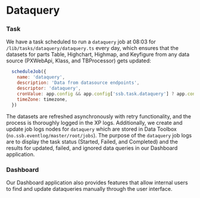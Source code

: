 # Dataquery
### Task
We have a task scheduled to run a `dataquery` job at 08:03 for `/lib/tasks/dataquery/dataquery.ts` every day, which ensures that the datasets for parts Table, Highchart, Highmap, and Keyfigure from any data source (PXWebApi, Klass, and TBProcessor) gets updated:

```javascript
  scheduleJob({
    name: 'dataquery',
    description: 'Data from datasource endpoints',
    descriptor: 'dataquery',
    cronValue: app.config && app.config['ssb.task.dataquery'] ? app.config['ssb.task.dataquery'] : '03 08 * * *',
    timeZone: timezone,
  })
```

The datasets are refreshed asynchronously with retry functionality, and the process is thoroughly logged in the XP logs. Additionally, we create and update job logs nodes for `dataquery` which are stored in Data Toolbox (`no.ssb.eventlog/master/root/jobs`). 
The purpose of the `dataquery` job logs are to display the task status (Started, Failed, and Completed) and the results for updated, failed, and ignored data queries in our Dashboard application.

### Dashboard
Our Dashboard application also provides features that allow internal users to find and update dataqueries manually through the user interface.